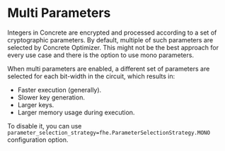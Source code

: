 # Multi Parameters

Integers in Concrete are encrypted and processed according to a set of cryptographic parameters. By default, multiple of such parameters are selected by Concrete Optimizer. This might not be the best approach for every use case and there is the option to use mono parameters.

When multi parameters are enabled, a different set of parameters are selected for each bit-width in the circuit, which results in:
- Faster execution (generally).
- Slower key generation.
- Larger keys.
- Larger memory usage during execution.

To disable it, you can use `parameter_selection_strategy=fhe.ParameterSelectionStrategy.MONO` configuration option.
